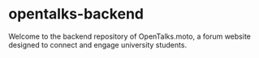 # opentalks-backend
Welcome to the backend repository of OpenTalks.moto, a forum website designed to connect and engage university students.
